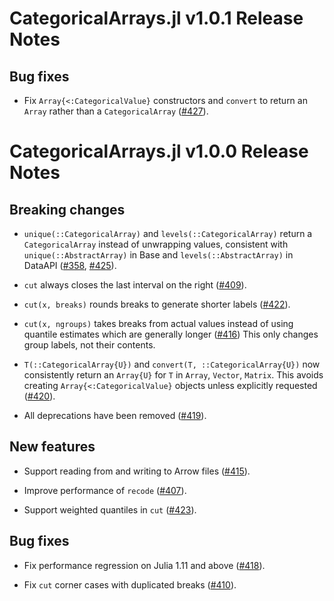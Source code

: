 # CategoricalArrays.jl v1.0.1 Release Notes

## Bug fixes

* Fix `Array{<:CategoricalValue}` constructors and `convert` to return an `Array`
  rather than a `CategoricalArray`
  ([#427](https://github.com/JuliaData/CategoricalArrays.jl/pull/427)).


# CategoricalArrays.jl v1.0.0 Release Notes

## Breaking changes

* `unique(::CategoricalArray)` and `levels(::CategoricalArray)` return
  a `CategoricalArray` instead of unwrapping values, consistent with
  `unique(::AbstractArray)` in Base and `levels(::AbstractArray)` in DataAPI
  ([#358](https://github.com/JuliaData/CategoricalArrays.jl/pull/358),
  [#425](https://github.com/JuliaData/CategoricalArrays.jl/pull/425)).

* `cut` always closes the last interval on the right
  ([#409](https://github.com/JuliaData/CategoricalArrays.jl/pull/409)).

* `cut(x, breaks)` rounds breaks to generate shorter labels
 ([#422](https://github.com/JuliaData/CategoricalArrays.jl/pull/422)).

* `cut(x, ngroups)` takes breaks from actual values instead of using
  quantile estimates which are generally longer
  ([#416](https://github.com/JuliaData/CategoricalArrays.jl/pull/416))
  This only changes group labels, not their contents.

* `T(::CategoricalArray{U})` and `convert(T, ::CategoricalArray{U})`
  now consistently return an `Array{U}` for `T` in `Array`, `Vector`, `Matrix`.
  This avoids creating `Array{<:CategoricalValue}` objects unless explicitly requested
  ([#420](https://github.com/JuliaData/CategoricalArrays.jl/pull/420)).


* All deprecations have been removed
  ([#419](https://github.com/JuliaData/CategoricalArrays.jl/pull/419)).

## New features

* Support reading from and writing to Arrow files
  ([#415](https://github.com/JuliaData/CategoricalArrays.jl/pull/415)).

* Improve performance of `recode`
  ([#407](https://github.com/JuliaData/CategoricalArrays.jl/pull/407)).

* Support weighted quantiles in `cut`
  ([#423](https://github.com/JuliaData/CategoricalArrays.jl/pull/423)).

## Bug fixes

* Fix performance regression on Julia 1.11 and above
  ([#418](https://github.com/JuliaData/CategoricalArrays.jl/pull/418)).

* Fix `cut` corner cases with duplicated breaks
  ([#410](https://github.com/JuliaData/CategoricalArrays.jl/pull/410)).
